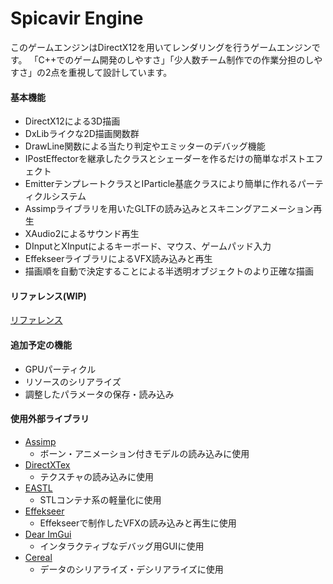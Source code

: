 # Spicavir Engine
このゲームエンジンはDirectX12を用いてレンダリングを行うゲームエンジンです。
「C++でのゲーム開発のしやすさ」「少人数チーム制作での作業分担のしやすさ」の2点を重視して設計しています。
#### 基本機能
- DirectX12による3D描画
- DxLibライクな2D描画関数群
- DrawLine関数による当たり判定やエミッターのデバッグ機能
- IPostEffectorを継承したクラスとシェーダーを作るだけの簡単なポストエフェクト
- EmitterテンプレートクラスとIParticle基底クラスにより簡単に作れるパーティクルシステム
- Assimpライブラリを用いたGLTFの読み込みとスキニングアニメーション再生
- XAudio2によるサウンド再生
- DInputとXInputによるキーボード、マウス、ゲームパッド入力
- EffekseerライブラリによるVFX読み込みと再生
- 描画順を自動で決定することによる半透明オブジェクトのより正確な描画
  
#### リファレンス(WIP)
[リファレンス](https://scrapbox.io/SpicavirEngine/Spicavir_Engine_%E7%B0%A1%E6%98%93%E3%83%AA%E3%83%95%E3%82%A1%E3%83%AC%E3%83%B3%E3%82%B9)

#### 追加予定の機能
- GPUパーティクル
- リソースのシリアライズ
- 調整したパラメータの保存・読み込み

#### 使用外部ライブラリ
- [Assimp](https://github.com/assimp/assimp)
  - ボーン・アニメーション付きモデルの読み込みに使用
- [DirectXTex](https://github.com/microsoft/DirectXTex)
  - テクスチャの読み込みに使用
- [EASTL](https://github.com/electronicarts/EASTL)  
  - STLコンテナ系の軽量化に使用
- [Effekseer](https://effekseer.github.io/jp/)
  - Effekseerで制作したVFXの読み込みと再生に使用
- [Dear ImGui](https://github.com/ocornut/imgui)
  - インタラクティブなデバッグ用GUIに使用
- [Cereal](https://github.com/USCiLab/cereal)
  - データのシリアライズ・デシリアライズに使用
